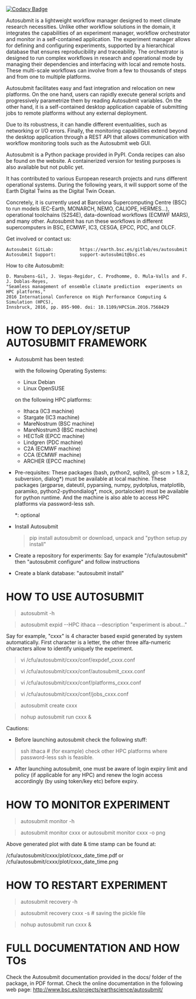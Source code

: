 [![Codacy Badge](https://api.codacy.com/project/badge/Grade/e9b46f9e6b3047d58f004f024c4971bb)](https://www.codacy.com/app/BSC-Earth/autosubmit?utm_source=earth.bsc.es&amp;utm_medium=referral&amp;utm_content=gitlab/es/autosubmit&amp;utm_campaign=Badge_Grade)


Autosubmit is a lightweight workflow manager designed to meet climate research necessities. Unlike other workflow solutions in the domain, it integrates the capabilities of an experiment manager, workflow orchestrator and monitor in a self-contained application. The experiment manager allows for defining and configuring experiments, supported by a hierarchical database that ensures reproducibility and traceability. The orchestrator is designed to run complex workflows in research and operational mode by managing their dependencies and interfacing with local and remote hosts. These multi-scale workflows can involve from a few to thousands of steps and from one to multiple platforms.

Autosubmit facilitates easy and fast integration and relocation on new platforms. On the one hand, users can rapidly execute general scripts and progressively parametrize them by reading Autosubmit variables. On the other hand, it is a self-contained desktop application capable of submitting jobs to remote platforms without any external deployment.

Due to its robustness, it can handle different eventualities, such as networking or I/O errors. Finally, the monitoring capabilities extend beyond the desktop application through a REST API that allows communication with workflow monitoring tools such as the Autosubmit web GUI. 

Autosubmit is a Python package provided in PyPI. Conda recipes can also be found on the website. A containerized version for testing purposes is also available but not public yet.

It has contributed to various European research projects and runs different operational systems. During the following years, it will support some of the Earth Digital Twins as the Digital Twin Ocean.

Concretely, it is currently used at Barcelona Supercomputing Centre (BSC) to run models (EC-Earth, MONARCH, NEMO, CALIOPE, HERMES...), operational toolchains (S2S4E), data-download workflows (ECMWF MARS), and many other. Autosubmit has run these workflows in different supercomputers in BSC, ECMWF, IC3, CESGA, EPCC, PDC, and OLCF.

Get involved or contact us:

    Autosubmit GitLab:	        https://earth.bsc.es/gitlab/es/autosubmit
    Autosubmit Support:	        support-autosubmit@bsc.es
    
How to cite Autosubmit:

    D. Manubens-Gil, J. Vegas-Regidor, C. Prodhomme, O. Mula-Valls and F. J. Doblas-Reyes,
    "Seamless management of ensemble climate prediction  experiments on HPC platforms," 
    2016 International Conference on High Performance Computing & Simulation (HPCS), 
    Innsbruck, 2016, pp. 895-900. doi: 10.1109/HPCSim.2016.7568429

HOW TO DEPLOY/SETUP AUTOSUBMIT FRAMEWORK
========================================

- Autosubmit has been tested:

  with the following Operating Systems:
   * Linux Debian
   * Linux OpenSUSE

  on the following HPC platforms:
   * Ithaca (IC3 machine)
   * Stargate (IC3 machine)
   * MareNostrum (BSC machine)
   * MareNostrum3 (BSC machine)
   * HECToR (EPCC machine)
   * Lindgren (PDC machine)
   * C2A (ECMWF machine)
   * CCA (ECMWF machine)
   * ARCHER (EPCC machine)

- Pre-requisites: These packages (bash, python2, sqlite3, git-scm > 1.8.2, subversion, dialog*) must be available at local
  machine. These packages (argparse, dateutil, pyparsing, numpy, pydotplus, matplotlib, paramiko,
  python2-pythondialog*, mock, portalocker) must be available for python runtime. And the machine is also able to access
  HPC platforms via password-less ssh.

  *: optional

- Install Autosubmit
   > pip install autosubmit
  or download, unpack and "python setup.py install"

- Create a repository for experiments: Say for example "/cfu/autosubmit" then "autosubmit configure" and follow
  instructions

- Create a blank database: "autosubmit install"

HOW TO USE AUTOSUBMIT
=====================
> autosubmit -h

> autosubmit expid --HPC ithaca --description "experiment is about..."

Say for example, "cxxx" is 4 character based expid generated by system automatically.
First character is a letter, the other three alfa-numeric characters allow to identify uniquely the experiment.

> vi /cfu/autosubmit/cxxx/conf/expdef_cxxx.conf

> vi /cfu/autosubmit/cxxx/conf/autosubmit_cxxx.conf

> vi /cfu/autosubmit/cxxx/conf/platforms_cxxx.conf

> vi /cfu/autosubmit/cxxx/conf/jobs_cxxx.conf

> autosubmit create cxxx

> nohup autosubmit run cxxx &

Cautions: 
- Before launching autosubmit check the following stuff:
> ssh ithaca # (for example) check other HPC platforms where password-less ssh is feasible.
- After launching autosubmit, one must be aware of login expiry limit and policy (if applicable for any HPC)
and renew the login access accordingly (by using token/key etc) before expiry.

HOW TO MONITOR EXPERIMENT
=========================

> autosubmit monitor -h

> autosubmit monitor cxxx
or
> autosubmit monitor cxxx -o png

Above generated plot with date & time stamp can be found at:

/cfu/autosubmit/cxxx/plot/cxxx_date_time.pdf
or 
/cfu/autosubmit/cxxx/plot/cxxx_date_time.png


HOW TO RESTART EXPERIMENT
=========================

> autosubmit recovery -h

> autosubmit recovery  cxxx -s # saving the pickle file

> nohup autosubmit run cxxx &


FULL DOCUMENTATION AND HOW TOs
==============================

Check the Autosubmit documentation provided in the docs/ folder of the package, in PDF format.
Check the online documentation in the following web page: http://www.bsc.es/projects/earthscience/autosubmit/
